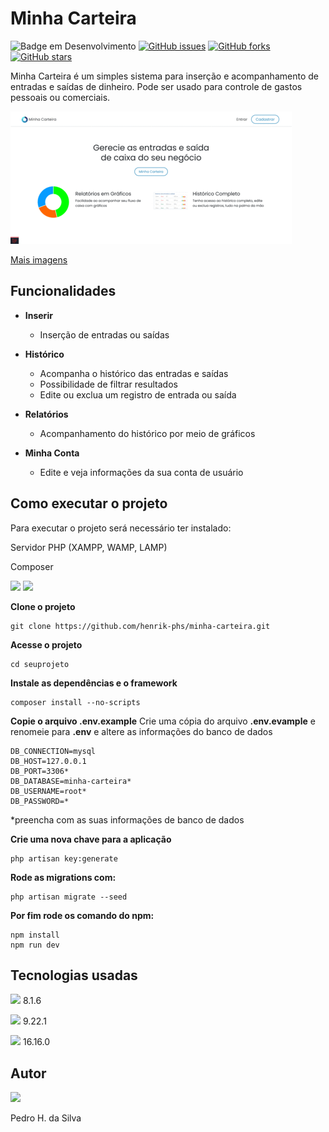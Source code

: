 # Minha Carteira


![Badge em Desenvolvimento](https://img.shields.io/static/v1?label=STATUS&message=EM%20DESENVOLVIMENTO&color=GREEN&style=for-the-badge)
[![GitHub issues](https://img.shields.io/github/issues/henrik-phs/minha-carteira)](https://github.com/henrik-phs/minha-carteira/issues)
[![GitHub forks](https://img.shields.io/github/forks/henrik-phs/minha-carteira)](https://github.com/henrik-phs/minha-carteira/network)
[![GitHub stars](https://img.shields.io/github/stars/henrik-phs/minha-carteira)](https://github.com/henrik-phs/minha-carteira/stargazers)

Minha Carteira é um simples sistema para inserção e acompanhamento de entradas e saídas de dinheiro. Pode ser usado para controle de gastos pessoais ou comerciais.

<img src="public/imgs/screenshots/screenshots.gif"/>

<a href="public/imgs/screenshots/">Mais imagens</a>

## Funcionalidades

- **Inserir**
  - Inserção de entradas ou saídas 

- **Histórico**
  - Acompanha o histórico das entradas e saídas
  - Possibilidade de filtrar resultados
  - Edite ou exclua um registro de entrada ou saída

- **Relatórios**
  - Acompanhamento do histórico por meio de gráficos

- **Minha Conta**
  - Edite e veja informações da sua conta de usuário


## Como executar o projeto

Para executar o projeto será necessário ter instalado:

Servidor PHP (XAMPP, WAMP, LAMP)

Composer

<img src="https://img.shields.io/badge/Laravel-FF2D20?style=for-the-badge&logo=laravel&logoColor=white">
<img src="https://img.shields.io/badge/Node.js-43853D?style=for-the-badge&logo=node.js&logoColor=white">


**Clone o projeto**
```
git clone https://github.com/henrik-phs/minha-carteira.git
```

**Acesse o projeto**
```
cd seuprojeto
```

**Instale as dependências e o framework**
```
composer install --no-scripts
```

**Copie o arquivo .env.example**
Crie uma cópia do arquivo **.env.evample** e renomeie para **.env** e altere as informações do banco de dados
```
DB_CONNECTION=mysql
DB_HOST=127.0.0.1
DB_PORT=3306*
DB_DATABASE=minha-carteira*
DB_USERNAME=root*
DB_PASSWORD=*
```
*preencha com as suas informações de banco de dados

**Crie uma nova chave para a aplicação**
```
php artisan key:generate
```

**Rode as migrations com:**
```
php artisan migrate --seed
```

**Por fim rode os comando do npm:**
```
npm install
npm run dev
```

## Tecnologias usadas

<img src="https://img.shields.io/badge/PHP-777BB4?style=for-the-badge&logo=php&logoColor=white"> 8.1.6

<img src="https://img.shields.io/badge/Laravel-FF2D20?style=for-the-badge&logo=laravel&logoColor=white"> 9.22.1

<img src="https://img.shields.io/badge/Node.js-43853D?style=for-the-badge&logo=node.js&logoColor=white"> 16.16.0

## Autor

<img src="https://avatars.githubusercontent.com/u/24757230" width="120px">

Pedro H. da Silva